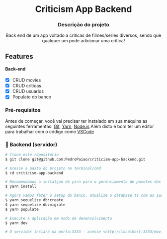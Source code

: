 <h1 align="center">Criticism App Backend</h1>

<h3 align="center">Descrição do projeto</h3>
<p align="center">Back end de um app voltado a criticas de filmes/series diversos, sendo que qualquer um pode adicionar uma critica!</p>

## Features
#### Back-end

- [x] CRUD movies
- [x] CRUD criticas
- [x] CRUD usuarios
- [x] Populate do banco

### Pré-requisitos

Antes de começar, você vai precisar ter instalado em sua máquina as seguintes ferramentas:
[Git](https://git-scm.com), [Yarn](https://linuxize.com/post/how-to-install-yarn-on-ubuntu-20-04/), [Node.js](https://www.cyberithub.com/install-nvm-for-node-js-on-ubuntu-20-04/)
Além disto é bom ter um editor para trabalhar com o código como [VSCode](https://code.visualstudio.com/)

### 🎲 Backend (servidor)

```bash
# Clone este repositório
$ git clone git@github.com:PedroPaiao/criticism-app-backend.git

# Acesse a pasta do projeto no terminal/cmd
$ cd criticism-app-backend

# Recomendamos a instalçao do yarn para o gerenciamento de pacotes das dependencias
$ yarn install

# Agora vamos fazer o setup do banco, atualize o database.ts com as suas autenticações do postgres
$ yarn sequelize db:create
$ yarn sequelize db:migrate
$ yarn populate

# Execute a aplicação em modo de desenvolvimento
$ yarn dev

# O servidor inciará na porta:3333 - acesse <http://localhost:3333/movies> para testar.
```
